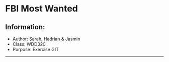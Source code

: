 # FBI Most Wanted

## Information:
* Author: Sarah, Hadrian & Jasmin
* Class: WDD320
* Purpose: Exercise GIT

---